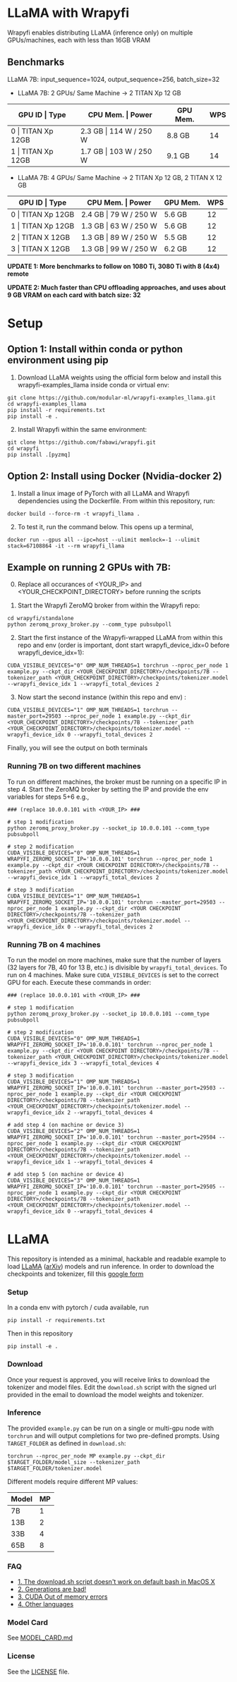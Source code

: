 # LLaMA with Wrapyfi

Wrapyfi enables distributing LLaMA (inference only) on multiple GPUs/machines, each with less than 16GB VRAM 


## Benchmarks

LLaMA 7B: input_sequence=1024, output_sequence=256, batch_size=32

* LLaMA 7B: 2 GPUs/ Same Machine -> 2 TITAN Xp 12 GB

| GPU ID \| Type    | CPU Mem. \| Power | GPU Mem. | WPS |
|-----------------|----------|----------|-----|
| 0 \| TITAN Xp 12GB | 2.3 GB \| 114 W / 250 W | 8.8 GB    | 14  |
| 1 \| TITAN Xp 12GB | 1.7 GB \| 103 W / 250 W | 9.1 GB   | 14  |

* LLaMA 7B: 4 GPUs/ Same Machine -> 2 TITAN Xp 12 GB, 2 TITAN X 12 GB

| GPU ID \| Type    | CPU Mem. \| Power| GPU Mem. | WPS |
|-----------------|----------|----------|-----|
| 0 \| TITAN Xp 12GB | 2.4 GB \| 79 W / 250 W | 5.6 GB | 12  |
| 1 \| TITAN Xp 12GB | 1.3 GB \| 63 W / 250 W | 5.6 GB | 12  |
| 2 \| TITAN X 12GB | 1.3 GB \| 89 W / 250 W | 5.5 GB  | 12  |
| 3 \| TITAN X 12GB | 1.3 GB \| 99 W / 250 W | 6.2 GB  | 12  |

**UPDATE 1: More benchmarks to follow on 1080 Ti, 3080 Ti with 8 (4x4) remote**

**UPDATE 2: Much faster than CPU offloading approaches, and uses about 9 GB VRAM on each card with batch size: 32**


# Setup

## Option 1: Install within conda or python environment using pip

1. Download LLaMA weights using the official form below and install this wrapyfi-examples_llama inside conda or virtual env:

  ```
  git clone https://github.com/modular-ml/wrapyfi-examples_llama.git
  cd wrapyfi-examples_llama
  pip install -r requirements.txt
  pip install -e .
  ```

2. Install Wrapyfi within the same environment:

  ```
  git clone https://github.com/fabawi/wrapyfi.git
  cd wrapyfi
  pip install .[pyzmq]
  ```

## Option 2: Install using Docker (Nvidia-docker 2)
  
  1. Install a linux image of PyTorch with all LLaMA and Wrapyfi dependencies using the Dockerfile. From within this repository, run:
  
  ```
  docker build --force-rm -t wrapyfi_llama .
  ```
  
  2. To test it, run the command below. This opens up a terminal, 

  ```
  docker run --gpus all --ipc=host --ulimit memlock=-1 --ulimit stack=67108864 -it --rm wrapyfi_llama
  ```


## Example on running 2 GPUs with 7B:

0. Replace all occurances of <YOUR_IP> and <YOUR_CHECKPOINT_DIRECTORY> before running the scripts


1. Start the Wrapyfi ZeroMQ broker from within the Wrapyfi repo:

  ```
  cd wrapyfi/standalone 
  python zeromq_proxy_broker.py --comm_type pubsubpoll
  ```

2. Start the first instance of the Wrapyfi-wrapped LLaMA from within this repo and env (order is important, dont start wrapyfi_device_idx=0 before wrapyfi_device_idx=1):

  ```
  CUDA_VISIBLE_DEVICES="0" OMP_NUM_THREADS=1 torchrun --nproc_per_node 1 example.py --ckpt_dir <YOUR_CHECKPOINT_DIRECTORY>/checkpoints/7B --tokenizer_path <YOUR_CHECKPOINT_DIRECTORY>/checkpoints/tokenizer.model --wrapyfi_device_idx 1 --wrapyfi_total_devices 2
  ```
3. Now start the second instance (within this repo and env) :

  ```
  CUDA_VISIBLE_DEVICES="1" OMP_NUM_THREADS=1 torchrun --master_port=29503 --nproc_per_node 1 example.py --ckpt_dir <YOUR_CHECKPOINT_DIRECTORY>/checkpoints/7B --tokenizer_path <YOUR_CHECKPOINT_DIRECTORY>/checkpoints/tokenizer.model --wrapyfi_device_idx 0 --wrapyfi_total_devices 2
  ```

Finally, you will see the output on both terminals

### Running 7B on two different machines

To run on different machines, the broker must be running on a specific IP in step 4. Start the ZeroMQ broker by setting the IP and provide the env variables for steps 5+6 e.g.,

  ```
  ### (replace 10.0.0.101 with <YOUR_IP> ###
  
  # step 1 modification 
  python zeromq_proxy_broker.py --socket_ip 10.0.0.101 --comm_type pubsubpoll
  
  # step 2 modification
  CUDA_VISIBLE_DEVICES="0" OMP_NUM_THREADS=1 WRAPYFI_ZEROMQ_SOCKET_IP='10.0.0.101' torchrun --nproc_per_node 1 example.py --ckpt_dir <YOUR CHECKPOINT DIRECTORY>/checkpoints/7B --tokenizer_path <YOUR_CHECKPOINT_DIRECTORY>/checkpoints/tokenizer.model --wrapyfi_device_idx 1 --wrapyfi_total_devices 2
  
  # step 3 modification
  CUDA_VISIBLE_DEVICES="1" OMP_NUM_THREADS=1 WRAPYFI_ZEROMQ_SOCKET_IP='10.0.0.101' torchrun --master_port=29503 --nproc_per_node 1 example.py --ckpt_dir <YOUR CHECKPOINT DIRECTORY>/checkpoints/7B --tokenizer_path <YOUR_CHECKPOINT_DIRECTORY>/checkpoints/tokenizer.model --wrapyfi_device_idx 0 --wrapyfi_total_devices 2
  ```
  
### Running 7B on 4 machines

To run the model on more machines, make sure that the number of layers (32 layers for 7B, 40 for 13 B, etc.) is divisible by `wrapyfi_total_devices`. To run on 4 machines. Make sure `CUDA_VISIBLE_DEVICES` is set to the correct GPU for each. Execute these commands in order:

  ```
  ### (replace 10.0.0.101 with <YOUR_IP> ###
  
  # step 1 modification 
  python zeromq_proxy_broker.py --socket_ip 10.0.0.101 --comm_type pubsubpoll
  
  # step 2 modification
  CUDA_VISIBLE_DEVICES="0" OMP_NUM_THREADS=1 WRAPYFI_ZEROMQ_SOCKET_IP='10.0.0.101' torchrun --nproc_per_node 1 example.py --ckpt_dir <YOUR CHECKPOINT DIRECTORY>/checkpoints/7B --tokenizer_path <YOUR_CHECKPOINT_DIRECTORY>/checkpoints/tokenizer.model --wrapyfi_device_idx 3 --wrapyfi_total_devices 4
  
  # step 3 modification
  CUDA_VISIBLE_DEVICES="1" OMP_NUM_THREADS=1 WRAPYFI_ZEROMQ_SOCKET_IP='10.0.0.101' torchrun --master_port=29503 --nproc_per_node 1 example.py --ckpt_dir <YOUR CHECKPOINT DIRECTORY>/checkpoints/7B --tokenizer_path <YOUR_CHECKPOINT_DIRECTORY>/checkpoints/tokenizer.model --wrapyfi_device_idx 2 --wrapyfi_total_devices 4
  
  # add step 4 (on machine or device 3)
  CUDA_VISIBLE_DEVICES="2" OMP_NUM_THREADS=1 WRAPYFI_ZEROMQ_SOCKET_IP='10.0.0.101' torchrun --master_port=29504 --nproc_per_node 1 example.py --ckpt_dir <YOUR CHECKPOINT DIRECTORY>/checkpoints/7B --tokenizer_path <YOUR_CHECKPOINT_DIRECTORY>/checkpoints/tokenizer.model --wrapyfi_device_idx 1 --wrapyfi_total_devices 4
  
  # add step 5 (on machine or device 4)
  CUDA_VISIBLE_DEVICES="3" OMP_NUM_THREADS=1 WRAPYFI_ZEROMQ_SOCKET_IP='10.0.0.101' torchrun --master_port=29505 --nproc_per_node 1 example.py --ckpt_dir <YOUR CHECKPOINT DIRECTORY>/checkpoints/7B --tokenizer_path <YOUR_CHECKPOINT_DIRECTORY>/checkpoints/tokenizer.model --wrapyfi_device_idx 0 --wrapyfi_total_devices 4
  
  ```

# LLaMA 

This repository is intended as a minimal, hackable and readable example to load [LLaMA](https://ai.facebook.com/blog/large-language-model-llama-meta-ai/) ([arXiv](https://arxiv.org/abs/2302.13971v1)) models and run inference.
In order to download the checkpoints and tokenizer, fill this [google form](https://forms.gle/jk851eBVbX1m5TAv5)

### Setup
In a conda env with pytorch / cuda available, run
```
pip install -r requirements.txt
```
Then in this repository
```
pip install -e .
```

### Download
Once your request is approved, you will receive links to download the tokenizer and model files.
Edit the `download.sh` script with the signed url provided in the email to download the model weights and tokenizer.

### Inference
The provided `example.py` can be run on a single or multi-gpu node with `torchrun` and will output completions for two pre-defined prompts. Using `TARGET_FOLDER` as defined in `download.sh`:
```
torchrun --nproc_per_node MP example.py --ckpt_dir $TARGET_FOLDER/model_size --tokenizer_path $TARGET_FOLDER/tokenizer.model
```

Different models require different MP values:

|  Model | MP |
|--------|----|
| 7B     | 1  |
| 13B    | 2  |
| 33B    | 4  |
| 65B    | 8  |

### FAQ
- [1. The download.sh script doesn't work on default bash in MacOS X](FAQ.md#1)
- [2. Generations are bad!](FAQ.md#2)
- [3. CUDA Out of memory errors](FAQ.md#3)
- [4. Other languages](FAQ.md#4)

### Model Card
See [MODEL_CARD.md](MODEL_CARD.md)

### License
See the [LICENSE](LICENSE) file.

